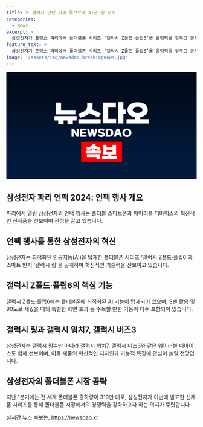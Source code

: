 ```yaml
---
title: 뉴 갤럭시 군단 파리 루브르에 AI폰·링 전시
categories:
  - News
excerpt: >
  삼성전자가 프랑스 파리에서 폴더블폰 시리즈 ‘갤럭시 Z폴드·플립6’를 올림픽을 앞두고 공개한다. 이에 앞서 파리 도심에는 삼성전자의 올림픽 메시지와 신제품 광고가 곳곳에 걸려 이목을 사로잡았다. 쇼핑몰에서 열리는 공개 행사를 통해 삼성전자는 두 번째 AI 스마트폰을 출시할 예정이며, 특히 이번 신제품들은 폴더블폰에 최적화된 AI 기능을 탑재할 것으로 기대되고 있다. 뿐만 아니라 스마트 반지인 ‘갤럭시 링’을 비롯해 다양한 웨어러블 제품도 함께 선보일 예정이다. 함께 공개될 제품에는 갤럭시 워치7, 갤럭시 버즈3 등이 포함되며, 특히 버즈3는 디자인적으로도 관심을 끌 것으로 예상된다.
feature_text: >
  삼성전자가 프랑스 파리에서 폴더블폰 시리즈 ‘갤럭시 Z폴드·플립6’를 올림픽을 앞두고 공개한다. 이에 앞서 파리 도심에는 삼성전자의 올림픽 메시지와 신제품 광고가 곳곳에 걸려 이목을 사로잡았다. 쇼핑몰에서 열리는 공개 행사를 통해 삼성전자는 두 번째 AI 스마트폰을 출시할 예정이며, 특히 이번 신제품들은 폴더블폰에 최적화된 AI 기능을 탑재할 것으로 기대되고 있다. 뿐만 아니라 스마트 반지인 ‘갤럭시 링’을 비롯해 다양한 웨어러블 제품도 함께 선보일 예정이다. 함께 공개될 제품에는 갤럭시 워치7, 갤럭시 버즈3 등이 포함되며, 특히 버즈3는 디자인적으로도 관심을 끌 것으로 예상된다.
image: '/assets/img/newsdao_breakingnews.jpg'
---
```


<p><img src="/assets/img/newsdao_breakingnews.jpg" alt="bookingtag 속보" /></p>

<h2 data-ke-size="size26">삼성전자 파리 언팩 2024: 언팩 행사 개요</h2>

<p data-ke-size="size16">파리에서 열린 삼성전자의 언팩 행사는 폴더블 스마트폰과 웨어러블 디바이스의 혁신적인 신제품을 선보이며 관심을 끌고 있습니다.</p>

<h2 data-ke-size="size26">언팩 행사를 통한 삼성전자의 혁신</h2>

<p data-ke-size="size16">삼성전자는 최적화된 인공지능(AI)을 탑재한 폴더블폰 시리즈 '갤럭시 Z폴드·플립6'과 스마트 반지 '갤럭시 링'을 공개하며 혁신적인 기술력을 선보이고 있습니다.</p>

<h2 data-ke-size="size26">갤럭시 Z폴드·플립6의 핵심 기능</h2>

<p data-ke-size="size16">갤럭시 Z폴드·플립6에는 폴더블폰에 최적화된 AI 기능이 탑재되어 있으며, S펜 활용 및 90도로 세웠을 때의 특별한 화면 효과 등 주목할 만한 기능이 다수 포함되어 있습니다.</p>

<h2 data-ke-size="size26">갤럭시 링과 갤럭시 워치7, 갤럭시 버즈3</h2>

<p data-ke-size="size16">삼성전자는 갤럭시 링뿐만 아니라 갤럭시 워치7, 갤럭시 버즈3와 같은 웨어러블 디바이스도 함께 선보이며, 이들 제품의 혁신적인 디자인과 기능적 특징에 관심이 쏠릴 전망입니다.</p>

<h2 data-ke-size="size26">삼성전자의 폴더블폰 시장 공략</h2>

<p data-ke-size="size16">지난 1분기에는 전 세계 폴더블폰 출하량이 310만 대로, 삼성전자가 이번에 발표한 신제품 시리즈를 통해 폴더블폰 시장에서의 경쟁력을 강화하고자 하는 의지가 뚜렷합니다.</p>
실시간 뉴스 속보는, <a href="https://newsdao.kr" rel="dofollow">https://newsdao.kr</a>


